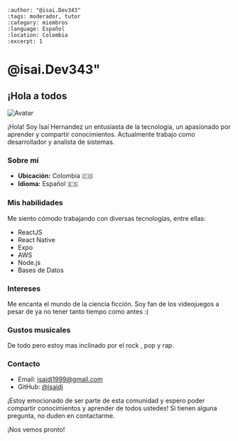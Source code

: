 ```{post} 2023-07-21
:author: "@isai.Dev343"
:tags: moderador, tutor
:category: miembros
:language: Español
:location: Colombia
:excerpt: 1
```

# @isai.Dev343"

## ¡Hola a todos

![Avatar](https://tecnofacil.s3.amazonaws.com/monta+puercos.jpg)

¡Hola! Soy Isaí Hernandez un entusiasta de la tecnología, un apasionado por aprender y compartir conocimientos. Actualmente trabajo como desarrollador y analista de sistemas.

### Sobre mí

- **Ubicación:** Colombia 🇨🇴
- **Idioma:** Español 🇪🇸

### Mis habilidades

Me siento cómodo trabajando con diversas tecnologías, entre ellas:

- ReactJS
- React Native
- Expo
- AWS
- Node.js
- Bases de Datos

### Intereses

Me encanta  el mundo de la ciencia ficción. Soy fan de los videojuegos a pesar de ya no tener tanto tiempo como antes :(

### Gustos musicales

De todo pero estoy mas inclinado por el rock , pop y rap.

### Contacto

- Email: <isaidj1999@gmail.com>
- GitHub: [@isaidj](https://github.com/isaidj)

¡Estoy emocionado de ser parte de esta comunidad y espero poder compartir conocimientos y aprender de todos ustedes! Si tienen alguna pregunta, no duden en contactarme.

¡Nos vemos pronto!
